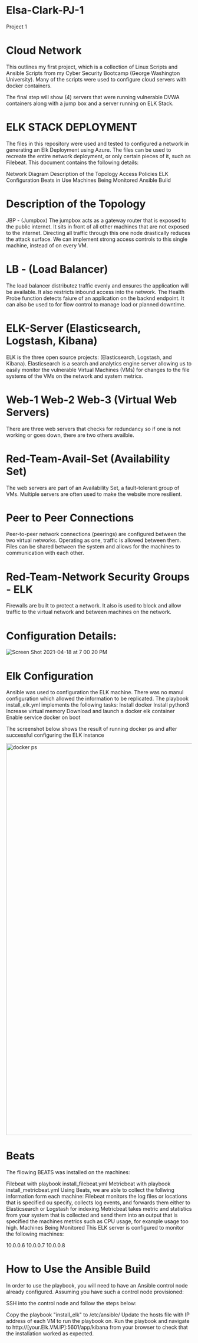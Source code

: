 # Elsa-Clark-PJ-1
Project 1 

# Cloud Network  


This outlines my first project, which is a collection of Linux Scripts and Ansible Scripts from my Cyber Security Bootcamp (George Washington University). 
Many of the scripts were used to configure cloud servers with docker containers. 

The final step will show (4) servers that were running vulnerable DVWA containers along with a jump box and a server running on ELK Stack.  


# ELK STACK DEPLOYMENT 

The files in this repository were used and tested to configured a network in generating an Elk Deployment using Azure. The files can be used to recreate the entire network deployment, or only certain pieces of it, such as Filebeat.
This document contains the following details:

Network Diagram
Description of the Topology
Access Policies
ELK Configuration
Beats in Use
Machines Being Monitored
Ansible Build

# Description of the Topology
JBP - (Jumpbox)
The jumpbox acts as a gateway router that is exposed to the public internet. It sits in front of all other machines that are not exposed to the internet. Directing all traffic through this one node drastically reduces the attack surface. We can implement strong access controls to this single machine, instead of on every VM.

 # LB - (Load Balancer)
The load balancer distributez traffic evenly and ensures the application will be available. It also restricts inbound access into the network. The Health Probe function detects faiure of an application on the backnd endpoint. It can also be used to for flow control to manage load or planned downtime. 

# ELK-Server (Elasticsearch, Logstash, Kibana)
ELK is the three open source projects: (Elasticsearch, Logstash, and Kibana). Elasticsearch is a search and analytics engine server allowing us to easily monitor the vulnerable Virtual Machines (VMs) for changes to the file systems of the VMs on the network and system metrics.

# Web-1 Web-2 Web-3 (Virtual Web Servers)
There are three web servers that checks for redundancy so if one is not working or goes down, there are two others availble.

# Red-Team-Avail-Set (Availability Set)
The web servers are part of an Availability Set, a fault-tolerant group of VMs. Multiple servers are often used to make the website more resilient.

# Peer to Peer Connections 
Peer-to-peer network connections (peerings) are configured between the two virtual networks. Operating as one, traffic is allowed between them. Files can be shared between the system and allows for the machines to communication with each other.

# Red-Team-Network Security Groups - ELK
Firewalls are built to protect a network. It also is used to block and allow traffic to the virtual network and between machines on the network.

# Configuration Details:  
 
 ![Screen Shot 2021-04-18 at 7 00 20 PM](https://user-images.githubusercontent.com/71534804/115163654-56571780-a078-11eb-9a57-78e67562ee78.png)


 
# Elk Configuration
Ansible was used to configuration the ELK machine. There was no manul configuration which allowed the information to be replicated. 
The playbook install_elk.yml implements the following tasks:
Install docker
Install python3
Increase virtual memory
Download and launch a docker elk container
Enable service docker on boot 

The screenshot below shows the result of running docker ps and after successful configuring the ELK instance 
 
 <img width="1062" alt="docker ps " src="https://user-images.githubusercontent.com/71534804/115163266-36beef80-a076-11eb-9deb-b61db6175a56.png">

 
 
 
 
# Beats
The fllowing BEATS was installed on the machines:

Filebeat with playbook install_filebeat.yml
Metricbeat with playbook install_metricbeat.yml
Using Beats, we are able to collect the follwing information form each machine: 
Filebeat monitors the log files or locations that is specified ou specify, collects log events, and forwards them either to Elasticsearch or Logstash for indexing.Metricbeat takes metric and statistics from your system that is collected and send them into an output that is specified the machines metrics such as CPU usage, for example usage too high.
Machines Being Monitored
This ELK server is configured to monitor the following machines:

10.0.0.6
10.0.0.7
10.0.0.8
# How to Use the Ansible Build
In order to use the playbook, you will need to have an Ansible control node already configured. Assuming you have such a control node provisioned:

SSH into the control node and follow the steps below:

Copy the playbook "install_elk" to /etc/ansible/
Update the hosts file with IP address of each VM to run the playbook on.
Run the playbook and navigate to http://[your.Elk.VM.IP]:5601/app/kibana from your browser to check that the installation worked as expected.
 
 
